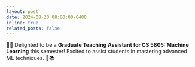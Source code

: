 ```yaml
---
layout: post
date: 2024-08-20 08:00:00-0400
inline: true
related_posts: false
---
```


:man_teacher: Delighted to be a **Graduate Teaching Assistant for CS 5805: Machine Learning** this semester! Excited to assist students in mastering advanced ML techniques. 🚀📚
